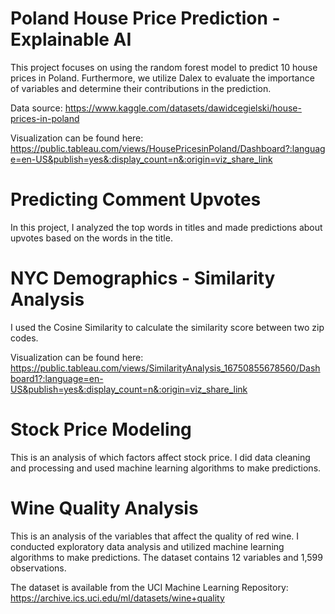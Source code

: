 # Poland House Price Prediction - Explainable AI
This project focuses on using the random forest model to predict 10 house prices in Poland. Furthermore, we utilize Dalex to evaluate the importance of variables and determine their contributions in the prediction.

Data source: https://www.kaggle.com/datasets/dawidcegielski/house-prices-in-poland

Visualization can be found here: https://public.tableau.com/views/HousePricesinPoland/Dashboard?:language=en-US&publish=yes&:display_count=n&:origin=viz_share_link

# Predicting Comment Upvotes
In this project, I analyzed the top words in titles and made predictions about upvotes based on the words in the title.

# NYC Demographics - Similarity Analysis
I used the Cosine Similarity to calculate the similarity score between two zip codes.

Visualization can be found here: https://public.tableau.com/views/SimilarityAnalysis_16750855678560/Dashboard1?:language=en-US&publish=yes&:display_count=n&:origin=viz_share_link

# Stock Price Modeling
This is an analysis of which factors affect stock price. I did data cleaning and processing and used machine learning algorithms to make predictions.

# Wine Quality Analysis
This is an analysis of the variables that affect the quality of red wine. I conducted exploratory data analysis and utilized machine learning algorithms to make predictions. The dataset contains 12 variables and 1,599 observations.

The dataset is available from the UCI Machine Learning Repository: https://archive.ics.uci.edu/ml/datasets/wine+quality

